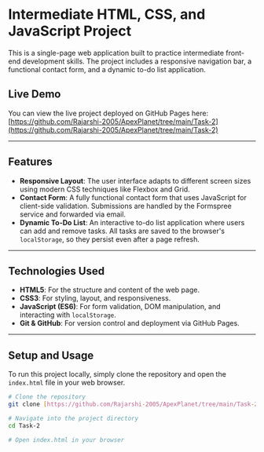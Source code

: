 # Intermediate HTML, CSS, and JavaScript Project

This is a single-page web application built to practice intermediate front-end development skills. The project includes a responsive navigation bar, a functional contact form, and a dynamic to-do list application.

## Live Demo

You can view the live project deployed on GitHub Pages here:
[https://github.com/Rajarshi-2005/ApexPlanet/tree/main/Task-2](https://github.com/Rajarshi-2005/ApexPlanet/tree/main/Task-2)


---

## Features

* **Responsive Layout**: The user interface adapts to different screen sizes using modern CSS techniques like Flexbox and Grid.
* **Contact Form**: A fully functional contact form that uses JavaScript for client-side validation. Submissions are handled by the Formspree service and forwarded via email.
* **Dynamic To-Do List**: An interactive to-do list application where users can add and remove tasks. All tasks are saved to the browser's `localStorage`, so they persist even after a page refresh.

---

## Technologies Used

* **HTML5**: For the structure and content of the web page.
* **CSS3**: For styling, layout, and responsiveness.
* **JavaScript (ES6)**: For form validation, DOM manipulation, and interacting with `localStorage`.
* **Git & GitHub**: For version control and deployment via GitHub Pages.

---

## Setup and Usage

To run this project locally, simply clone the repository and open the `index.html` file in your web browser.

```bash
# Clone the repository
git clone [https://github.com/Rajarshi-2005/ApexPlanet/tree/main/Task-2](https://github.com/Rajarshi-2005/ApexPlanet/tree/main/Task-2)

# Navigate into the project directory
cd Task-2

# Open index.html in your browser

